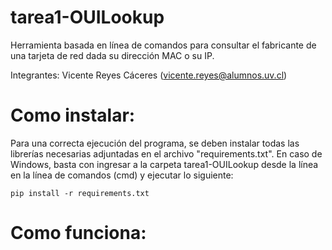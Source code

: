 # tarea1-OUILookup

Herramienta basada en línea de comandos para consultar el fabricante de una tarjeta de red dada su dirección MAC o su IP.

Integrantes:
Vicente Reyes Cáceres (vicente.reyes@alumnos.uv.cl)

# Como instalar:

Para una correcta ejecución del programa, se deben instalar todas las librerías necesarias adjuntadas en el archivo "requirements.txt". En caso de Windows, basta con ingresar a la carpeta tarea1-OUILookup desde la línea en la línea de comandos (cmd) y ejecutar lo siguiente:

``pip install -r requirements.txt``

# Como funciona:

